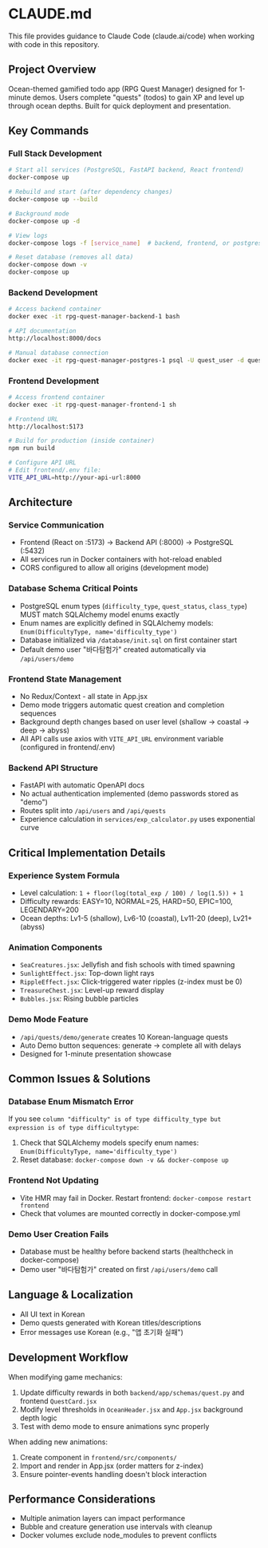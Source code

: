 # CLAUDE.md

This file provides guidance to Claude Code (claude.ai/code) when working with code in this repository.

## Project Overview

Ocean-themed gamified todo app (RPG Quest Manager) designed for 1-minute demos. Users complete "quests" (todos) to gain XP and level up through ocean depths. Built for quick deployment and presentation.

## Key Commands

### Full Stack Development
```bash
# Start all services (PostgreSQL, FastAPI backend, React frontend)
docker-compose up

# Rebuild and start (after dependency changes)
docker-compose up --build

# Background mode
docker-compose up -d

# View logs
docker-compose logs -f [service_name]  # backend, frontend, or postgres

# Reset database (removes all data)
docker-compose down -v
docker-compose up
```

### Backend Development
```bash
# Access backend container
docker exec -it rpg-quest-manager-backend-1 bash

# API documentation
http://localhost:8000/docs

# Manual database connection
docker exec -it rpg-quest-manager-postgres-1 psql -U quest_user -d quest_db
```

### Frontend Development
```bash
# Access frontend container
docker exec -it rpg-quest-manager-frontend-1 sh

# Frontend URL
http://localhost:5173

# Build for production (inside container)
npm run build

# Configure API URL
# Edit frontend/.env file:
VITE_API_URL=http://your-api-url:8000
```

## Architecture

### Service Communication
- Frontend (React on :5173) → Backend API (:8000) → PostgreSQL (:5432)
- All services run in Docker containers with hot-reload enabled
- CORS configured to allow all origins (development mode)

### Database Schema Critical Points
- PostgreSQL enum types (`difficulty_type`, `quest_status`, `class_type`) MUST match SQLAlchemy model enums exactly
- Enum names are explicitly defined in SQLAlchemy models: `Enum(DifficultyType, name='difficulty_type')`
- Database initialized via `/database/init.sql` on first container start
- Default demo user "바다탐험가" created automatically via `/api/users/demo`

### Frontend State Management
- No Redux/Context - all state in App.jsx
- Demo mode triggers automatic quest creation and completion sequences
- Background depth changes based on user level (shallow → coastal → deep → abyss)
- All API calls use axios with `VITE_API_URL` environment variable (configured in frontend/.env)

### Backend API Structure
- FastAPI with automatic OpenAPI docs
- No actual authentication implemented (demo passwords stored as "demo")
- Routes split into `/api/users` and `/api/quests`
- Experience calculation in `services/exp_calculator.py` uses exponential curve

## Critical Implementation Details

### Experience System Formula
- Level calculation: `1 + floor(log(total_exp / 100) / log(1.5)) + 1`
- Difficulty rewards: EASY=10, NORMAL=25, HARD=50, EPIC=100, LEGENDARY=200
- Ocean depths: Lv1-5 (shallow), Lv6-10 (coastal), Lv11-20 (deep), Lv21+ (abyss)

### Animation Components
- `SeaCreatures.jsx`: Jellyfish and fish schools with timed spawning
- `SunlightEffect.jsx`: Top-down light rays
- `RippleEffect.jsx`: Click-triggered water ripples (z-index must be 0)
- `TreasureChest.jsx`: Level-up reward display
- `Bubbles.jsx`: Rising bubble particles

### Demo Mode Feature
- `/api/quests/demo/generate` creates 10 Korean-language quests
- Auto Demo button sequences: generate → complete all with delays
- Designed for 1-minute presentation showcase

## Common Issues & Solutions

### Database Enum Mismatch Error
If you see `column "difficulty" is of type difficulty_type but expression is of type difficultytype`:
1. Check that SQLAlchemy models specify enum names: `Enum(DifficultyType, name='difficulty_type')`
2. Reset database: `docker-compose down -v && docker-compose up`

### Frontend Not Updating
- Vite HMR may fail in Docker. Restart frontend: `docker-compose restart frontend`
- Check that volumes are mounted correctly in docker-compose.yml

### Demo User Creation Fails
- Database must be healthy before backend starts (healthcheck in docker-compose)
- Demo user "바다탐험가" created on first `/api/users/demo` call

## Language & Localization
- All UI text in Korean
- Demo quests generated with Korean titles/descriptions
- Error messages use Korean (e.g., "앱 초기화 실패")

## Development Workflow

When modifying game mechanics:
1. Update difficulty rewards in both `backend/app/schemas/quest.py` and frontend `QuestCard.jsx`
2. Modify level thresholds in `OceanHeader.jsx` and `App.jsx` background depth logic
3. Test with demo mode to ensure animations sync properly

When adding new animations:
1. Create component in `frontend/src/components/`
2. Import and render in App.jsx (order matters for z-index)
3. Ensure pointer-events handling doesn't block interaction

## Performance Considerations
- Multiple animation layers can impact performance
- Bubble and creature generation use intervals with cleanup
- Docker volumes exclude node_modules to prevent conflicts